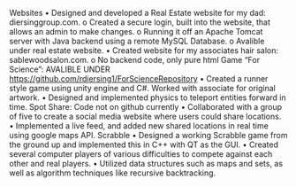 Websites
  •	Designed and developed a Real Estate website for my dad: diersinggroup.com.
    o	Created a secure login, built into the website, that allows an admin to make changes.
    o	Running it off an Apache Tomcat server with Java backend using a remote MySQL Database.
    o	Avalible under real estate website.
  •	Created website for my associates hair salon: sablewoodsalon.com.
    o	No backend code, only pure html
Game “For Science”: AVALIBLE UNDER https://github.com/rdiersing1/ForScienceRepository
  •	Created a runner style game using unity engine and C#. Worked with associate for original artwork.
  •	Designed and implemented physics to teleport entities forward in time. 
Spot Share: Code not on github currently
  •	Collaborated with a group of five to create a social media website where users could share locations.
  •	Implemented a live feed, and added new shared locations in real time using google maps API.
Scrabble
  •	Designed a working Scrabble game from the ground up and implemented this in C++ with QT as the GUI.
  •	Created several computer players of various difficulties to compete against each other and real players.
  •	Utilized data structures such as maps and sets, as well as algorithm techniques like recursive backtracking.

